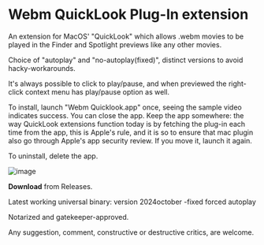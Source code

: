 # Webm QuickLook Plug-In extension  
  

An extension for MacOS' "QuickLook" which allows .webm movies to be played in the Finder and Spotlight previews like any other movies.
  
Choice of "autoplay" and "no-autoplay(fixed)", distinct versions to avoid hacky-workarounds.
 
It's always possible to click to play/pause,  and when previewed the right-click context menu has play/pause option as  well. 

To install, launch "Webm Quicklook.app" once, seeing the sample video indicates success. 
You can close the app.
Keep the app somewhere: the way QuickLook extensions function today is by fetching the plug-in each time from the app, this is Apple's rule, and it is so to ensure that mac plugin also go through Apple's app security review.
If you move it, launch it again.


To uninstall, delete the app.


![image](https://github.com/user-attachments/assets/dbd3da6f-4ffb-4bf0-9354-8225c667fa34)




     
**Download** from Releases.

Latest working universal binary: version 2024october -fixed forced autoplay

  
Notarized and gatekeeper-approved.



Any suggestion, comment, constructive or destructive critics, are welcome.



